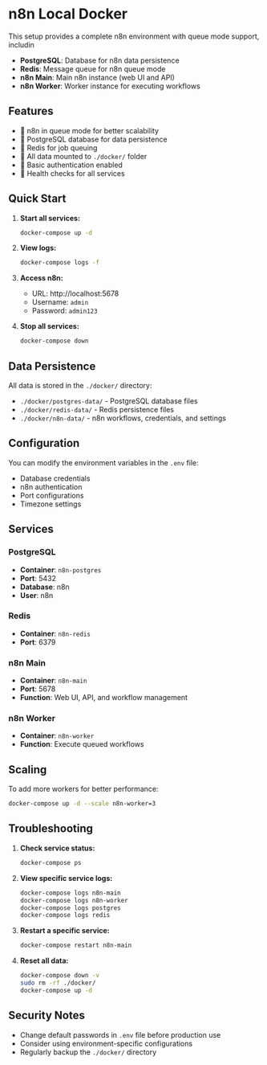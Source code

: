 # n8n Local Docker

This setup provides a complete n8n environment with queue mode support, includin

- **PostgreSQL**: Database for n8n data persistence
- **Redis**: Message queue for n8n queue mode
- **n8n Main**: Main n8n instance (web UI and API)
- **n8n Worker**: Worker instance for executing workflows

## Features

- 🚀 n8n in queue mode for better scalability
- 🐘 PostgreSQL database for data persistence
- 🔴 Redis for job queuing
- 📁 All data mounted to `./docker/` folder
- 🔐 Basic authentication enabled
- 🏥 Health checks for all services

## Quick Start

1. **Start all services:**

   ```bash
   docker-compose up -d
   ```

2. **View logs:**

   ```bash
   docker-compose logs -f
   ```

3. **Access n8n:**

   - URL: http://localhost:5678
   - Username: `admin`
   - Password: `admin123`

4. **Stop all services:**
   ```bash
   docker-compose down
   ```

## Data Persistence

All data is stored in the `./docker/` directory:

- `./docker/postgres-data/` - PostgreSQL database files
- `./docker/redis-data/` - Redis persistence files
- `./docker/n8n-data/` - n8n workflows, credentials, and settings

## Configuration

You can modify the environment variables in the `.env` file:

- Database credentials
- n8n authentication
- Port configurations
- Timezone settings

## Services

### PostgreSQL

- **Container**: `n8n-postgres`
- **Port**: 5432
- **Database**: n8n
- **User**: n8n

### Redis

- **Container**: `n8n-redis`
- **Port**: 6379

### n8n Main

- **Container**: `n8n-main`
- **Port**: 5678
- **Function**: Web UI, API, and workflow management

### n8n Worker

- **Container**: `n8n-worker`
- **Function**: Execute queued workflows

## Scaling

To add more workers for better performance:

```bash
docker-compose up -d --scale n8n-worker=3
```

## Troubleshooting

1. **Check service status:**

   ```bash
   docker-compose ps
   ```

2. **View specific service logs:**

   ```bash
   docker-compose logs n8n-main
   docker-compose logs n8n-worker
   docker-compose logs postgres
   docker-compose logs redis
   ```

3. **Restart a specific service:**

   ```bash
   docker-compose restart n8n-main
   ```

4. **Reset all data:**
   ```bash
   docker-compose down -v
   sudo rm -rf ./docker/
   docker-compose up -d
   ```

## Security Notes

- Change default passwords in `.env` file before production use
- Consider using environment-specific configurations
- Regularly backup the `./docker/` directory

